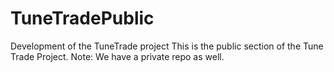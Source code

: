 # TuneTradePublic
Development of the TuneTrade project
This is the public section of the Tune Trade Project. Note: We have a private repo as well.

